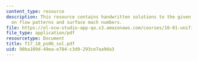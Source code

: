 ```yaml
---
content_type: resource
description: This resource contains handwritten solutions to the given problem set
  on flow patterns and surface mach numbers.
file: https://ol-ocw-studio-app-qa.s3.amazonaws.com/courses/16-01-unified-engineering-i-ii-iii-iv-fall-2005-spring-2006/90ba109d49eae784c3d9293ce7aa9da3_f17_18_ps06_sol.pdf
file_type: application/pdf
resourcetype: Document
title: f17_18_ps06_sol.pdf
uid: 90ba109d-49ea-e784-c3d9-293ce7aa9da3
---
```

